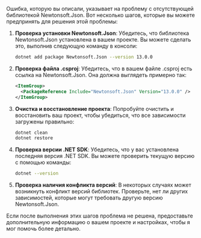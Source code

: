 Ошибка, которую вы описали, указывает на проблему с отсутствующей библиотекой Newtonsoft.Json. Вот несколько шагов, которые вы можете предпринять для решения этой проблемы:

1. **Проверка установки Newtonsoft.Json**:
    Убедитесь, что библиотека Newtonsoft.Json установлена в вашем проекте. Вы можете сделать это, выполнив следующую команду в консоли:

    ```bash
    dotnet add package Newtonsoft.Json --version 13.0.0
    ```

2. **Проверка файла .csproj**:
    Убедитесь, что в вашем файле .csproj есть ссылка на Newtonsoft.Json. Она должна выглядеть примерно так:

    ```xml
    <ItemGroup>
      <PackageReference Include="Newtonsoft.Json" Version="13.0.0" />
    </ItemGroup>
    ```

3. **Очистка и восстановление проекта**:
    Попробуйте очистить и восстановить ваш проект, чтобы убедиться, что все зависимости загружены правильно:

    ```bash
    dotnet clean
    dotnet restore
    ```

4. **Проверка версии .NET SDK**:
    Убедитесь, что у вас установлена последняя версия .NET SDK. Вы можете проверить текущую версию с помощью команды:

    ```bash
    dotnet --version
    ```

5. **Проверка наличия конфликта версий**:
    В некоторых случаях может возникнуть конфликт версий библиотек. Проверьте, нет ли других зависимостей, которые могут требовать другую версию Newtonsoft.Json.

Если после выполнения этих шагов проблема не решена, предоставьте дополнительную информацию о вашем проекте и настройках, чтобы я мог помочь более детально.
